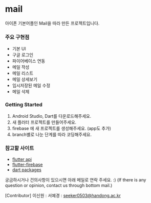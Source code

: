 # mail

아이폰 기본어플인 Mail을 따라 만든 프로젝트입니다.     
          

### 주요 구현점

- 기본 UI
- 구글 로그인
- 파이어베이스 연동
- 메일 작성
- 메일 리스트
- 메일 상세보기
- 임시저장된 메일 수정
- 메일 삭제          


### Getting Started

1. Android Studio, Dart를 다운로드해주세요.
2. 새 플러터 프로젝트를 만들어주세요.
3. firebase 에 새 프로젝트를 생성해주세요. (app도 추가)
4. branch별로 나눈 단계를 따라 코딩해주세요.          
          

### 참고할 사이트

- [flutter api](https://api.flutter.dev/)
- [flutter-firebase](https://firebase.flutter.dev/)
- [dart packages](https://pub.dev/)      



궁금하시거나 건의사항이 있으시면 아래 메일로 연락 주세요. :)
(If there is any question or opinion, contact us through bottom mail.)

[Contributor]
이신원 : 
서예경 : seeker0503@handong.ac.kr
